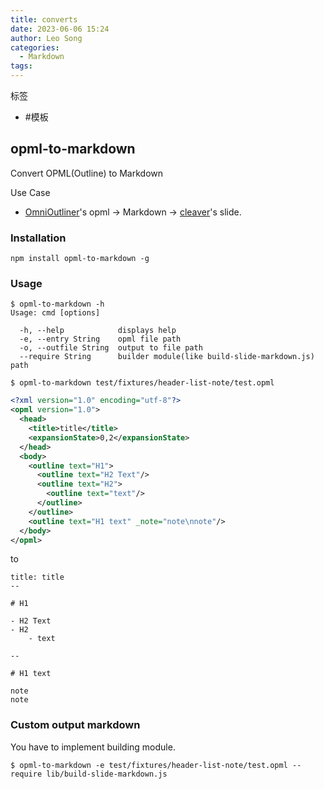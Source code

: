 ```yaml
---
title: converts
date: 2023-06-06 15:24
author: Leo Song
categories:
  - Markdown
tags:
---
```

标签
- #模板 
## opml-to-markdown

Convert OPML(Outline) to Markdown

Use Case

- [OmniOutliner](http://www.omnigroup.com/omnioutliner "OmniOutliner")'s opml -> Markdown -> [cleaver](https://github.com/jdan/cleaver "cleaver")'s slide.

### Installation

```shell
npm install opml-to-markdown -g
```

### Usage

```shell
$ opml-to-markdown -h
Usage: cmd [options]

  -h, --help            displays help
  -e, --entry String    opml file path
  -o, --outfile String  output to file path
  --require String      builder module(like build-slide-markdown.js) path
```

```shell
$ opml-to-markdown test/fixtures/header-list-note/test.opml
```

```xml
<?xml version="1.0" encoding="utf-8"?>
<opml version="1.0">
  <head>
    <title>title</title>
    <expansionState>0,2</expansionState>
  </head>
  <body>
    <outline text="H1">
      <outline text="H2 Text"/>
      <outline text="H2">
        <outline text="text"/>
      </outline>
    </outline>
    <outline text="H1 text" _note="note\nnote"/>
  </body>
</opml>
```

to

```gfm
title: title
--

# H1

- H2 Text
- H2
    - text

--

# H1 text

note
note
```

### Custom output markdown

You have to implement building module.

```shell
$ opml-to-markdown -e test/fixtures/header-list-note/test.opml --require lib/build-slide-markdown.js
```